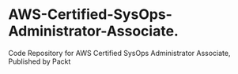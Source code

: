 # AWS-Certified-SysOps-Administrator-Associate.
Code Repository for AWS Certified SysOps Administrator Associate, Published by Packt
